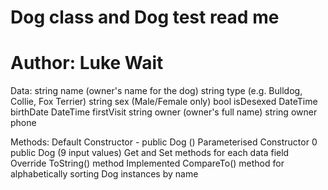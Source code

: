 # Dog class and Dog test read me 
# Author: Luke Wait

Data:
string name (owner's name for the dog)
string type (e.g. Bulldog, Collie, Fox Terrier)
string sex (Male/Female only)
bool isDesexed
DateTime birthDate
DateTime firstVisit
string owner (owner's full name)
string owner phone

Methods:
Default Constructor - public Dog ()
Parameterised Constructor 0 public Dog (9 input values)
Get and Set methods for each data field
Override ToString() method
Implemented CompareTo() method for alphabetically sorting Dog instances by name
